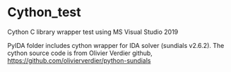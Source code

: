 # Cython_test
Cython C library wrapper test using MS Visual Studio 2019

PyIDA folder includes cython wrapper for IDA solver (sundials v2.6.2). The cython source code is from Olivier Verdier github, https://github.com/olivierverdier/python-sundials
